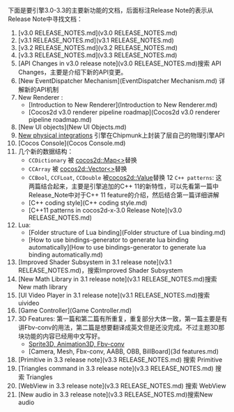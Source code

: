 下面是要引擎3.0-3.3的主要新功能的文档，后面标注Release Note的表示从Release Note中寻找文档：

1. [v3.0 RELEASE_NOTES.md](v3.0 RELEASE_NOTES.md)
2. [v3.1 RELEASE_NOTES.md](v3.1 RELEASE_NOTES.md)
3. [v3.2 RELEASE_NOTES.md](v3.2 RELEASE_NOTES.md)
4. [v3.3 RELEASE_NOTES.md](v3.3 RELEASE_NOTES.md)
5. [API Changes in v3.0 release note](v3.0 RELEASE_NOTES.md)搜索 API Changes，主要是介绍下新的API变更。
6. [New EventDispatcher Mechanism](EventDispatcher Mechanism.md) 详解新的API机制
7. New Renderer :
    * [Introduction to New Renderer](Introduction to New Renderer.md)
    * [Cocos2d v3.0 renderer pipeline roadmap](Cocos2d v3.0 renderer pipeline roadmap.md)
8. [New UI objects](New UI Objects.md)
9. [New physical integrations](Physics.md) 引擎在Chipmunk上封装了层自己的物理引擎API
10. [Cocos Console](Cocos Console.md)
11. 几个新的数据结构：
    * `CCDictionary` 被 [cocos2d::Map<>](Map.md)替换
    * `CCArray` 被 [cocos2d::Vector<>](Vector.md)替换
    * `CCBool`, `CCFLoat`, `CCDouble` 被[cocos2d::Value](Value.md)替换
12 `C++ patterns`: 这两篇结合起来，主要是引擎追加的C++ 11的新特性，可以先看第一篇中Release_Note中对于C++ 11 feature的介绍，然后结合第一篇详细讲解
    * [C++ coding style](C++ coding style.md)
    * [C++11 patterns in cocos2d-x-3.0 Release Note](v3.0 RELEASE_NOTES.md) 
13. Lua:
    * [Folder structure of Lua binding](Folder structure of Lua binding.md)
    * [How to use bindings-generator to generate lua binding automatically](How to use bindings-generator to generate lua binding automatically.md)
14. [Improved Shader Subsystem in 3.1 release note](v3.1 RELEASE_NOTES.md)，搜索Improved Shader Subsystem
15. [New Math Library in 3.1 release note](v3.1 RELEASE_NOTES.md)搜索 New math library
16. [UI Video Player in 3.1 release note](v3.1 RELEASE_NOTES.md)搜索 uivideo
17. [Game Controller](Game Controller.md)
18. 3D Features: 第一篇和第二篇有所重复，重复部分大体一致，第一篇主要是有讲Fbv-conv的用法，第二篇是想要翻译成英文但是还没完成。不过主题3D那块功能的内容已经用中文写好。
    * [Sprite3D, Animation3D, Fbv-conv](Sprite3D.md)
    * [Camera, Mesh, Fbx-conv, AABB, OBB, BillBoard](3d features.md)
19. [Primitive in 3.3 release note](v3.3 RELEASE_NOTES.md) 搜索 Primitive
20. [Triangles command in 3.3 release note](v3.3 RELEASE_NOTES.md) 搜索 Triangles
21. [WebView in 3.3 release note](v3.3 RELEASE_NOTES.md) 搜索 WebView
22. [New audio in 3.3 release note](v3.3 RELEASE_NOTES.md)搜索New audio